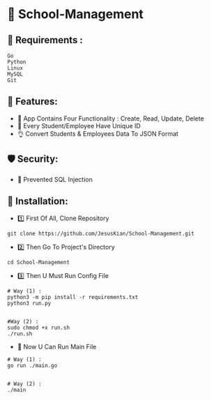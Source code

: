 # 🏫 School-Management

## 👀 Requirements :
```
Go
Python
Linux
MySQL
Git
```

## 🦾 Features:
- 🤘 App Contains Four Functionality : Create, Read, Update, Delete
- 👊 Every Student/Employee Have Unique ID
- 👌 Convert Students & Employees Data To JSON Format

## 🛡 Security:
- 🤙 Prevented SQL Injection

## 🏁 Installation:
- 1️⃣ First Of All, Clone Repository
```
git clone https://github.com/JesusKian/School-Management.git
```

- 2️⃣ Then Go To Project's Directory
```
cd School-Management
```


- 3️⃣ Then U Must Run Config File
```
# Way (1) :
python3 -m pip install -r requirements.txt
python3 run.py


#Way (2) :
sudo chmod +x run.sh
./run.sh
```

- 🎒 Now U Can Run Main File
```
# Way (1) :
go run ./main.go


# Way (2) :
./main
```

